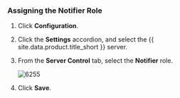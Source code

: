 ### Assigning the Notifier Role

1. Click **Configuration**.

2. Click the **Settings** accordion, and select the {{ site.data.product.title_short }} server.

3. From the **Server Control** tab, select the **Notifier** role.

    ![6255](../images/6255.png)

4. Click **Save**.
